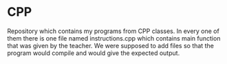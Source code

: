 # CPP
Repository which contains my programs from CPP classes.
In every one of them there is one file named instructions.cpp which contains main function that was given by the teacher. We were 
supposed to add files so that the program would compile and would give the expected output.
